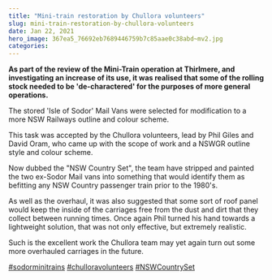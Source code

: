 ```yaml
---
title: "Mini-train restoration by Chullora volunteers"
slug: mini-train-restoration-by-chullora-volunteers
date: Jan 22, 2021
hero_image: 367ea5_76692eb7689446759b7c85aae0c38abd~mv2.jpg
categories:
---
```



**As part of the review of the Mini-Train operation at Thirlmere, and investigating an increase of its use, it was realised that some of the rolling stock needed to be 'de-charactered' for the purposes of more general operations.**

The stored 'Isle of Sodor' Mail Vans were selected for modification to a more NSW Railways outline and colour scheme.

This task was accepted by the Chullora volunteers, lead by Phil Giles and David Oram, who came up with the scope of work and a NSWGR outline style and colour scheme.

Now dubbed the "NSW Country Set", the team have stripped and painted the two ex-Sodor Mail vans into something that would identify them as befitting any NSW Country passenger train prior to the 1980's.

As well as the overhaul, it was also suggested that some sort of roof panel would keep the inside of the carriages free from the dust and dirt that they collect between running times. Once again Phil turned his hand towards a lightweight solution, that was not only effective, but extremely realistic.

Such is the excellent work the Chullora team may yet again turn out some more overhauled carriages in the future.

[#sodorminitrains](https://www.thnsw.com.au/news/hashtags/sodorminitrains) [#chulloravolunteers](https://www.thnsw.com.au/news/hashtags/chulloravolunteers) [#NSWCountrySet](https://www.thnsw.com.au/news/hashtags/NSWCountrySet)
